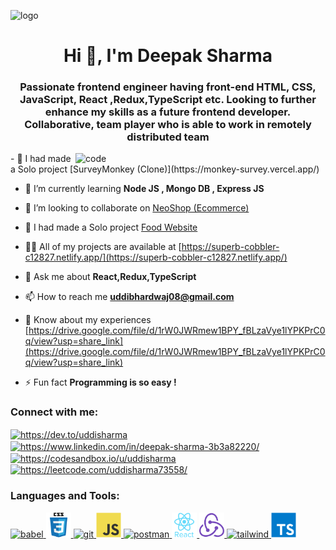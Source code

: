 ![logo](![96919833-f701bb80-14c9-11eb-8eea-1c46ba92b906](https://user-images.githubusercontent.com/112716576/215264774-7df4a924-98c4-4751-85c3-5d5ed9d4ca1b.jpg)
)
<h1 align="center">Hi 👋, I'm Deepak Sharma</h1>
<h3 align="center">Passionate frontend engineer having front-end HTML, CSS, JavaScript, React ,Redux,TypeScript etc. Looking to further enhance my skills as a future frontend developer. Collaborative, team player who is able to work in remotely distributed team</h3>
<img align="right" width="400px" alt="code" src="https://camo.githubusercontent.com/97d0c0c4209208d8ec9573c7e213e05872a9f59b703868647b559b77af601cc6/68747470733a2f2f692e70696e696d672e636f6d2f6f726967696e616c732f65382f66342f35332f65386634353334363961336563393765636433353464663436356437333931332e676966">
- 🔭 I had made a Solo project [SurveyMonkey (Clone)](https://monkey-survey.vercel.app/)

- 🌱 I’m currently learning **Node JS , Mongo DB , Express JS**

- 👯 I’m looking to collaborate on [NeoShop (Ecommerce)](https://neoshop-bay.vercel.app/)

- 🔭 I had made a Solo project [Food Website](https://bassprofrontend.vercel.app/)

- 👨‍💻 All of my projects are available at [https://superb-cobbler-c12827.netlify.app/](https://superb-cobbler-c12827.netlify.app/)

- 💬 Ask me about **React,Redux,TypeScript**

- 📫 How to reach me **uddibhardwaj08@gmail.com**

- 📄 Know about my experiences [https://drive.google.com/file/d/1rW0JWRmew1BPY_fBLzaVye1lYPKPrC0q/view?usp=share_link](https://drive.google.com/file/d/1rW0JWRmew1BPY_fBLzaVye1lYPKPrC0q/view?usp=share_link)

- ⚡ Fun fact **Programming is so easy !**

<h3 align="left">Connect with me:</h3>
<p align="left">
<a href="https://dev.to/https://dev.to/uddisharma" target="blank"><img align="center" src="https://raw.githubusercontent.com/rahuldkjain/github-profile-readme-generator/master/src/images/icons/Social/devto.svg" alt="https://dev.to/uddisharma" height="30" width="40" /></a>
<a href="https://linkedin.com/in/https://www.linkedin.com/in/deepak-sharma-3b3a82220/" target="blank"><img align="center" src="https://raw.githubusercontent.com/rahuldkjain/github-profile-readme-generator/master/src/images/icons/Social/linked-in-alt.svg" alt="https://www.linkedin.com/in/deepak-sharma-3b3a82220/" height="30" width="40" /></a>
<a href="https://codesandbox.com/https://codesandbox.io/u/uddisharma" target="blank"><img align="center" src="https://raw.githubusercontent.com/rahuldkjain/github-profile-readme-generator/master/src/images/icons/Social/codesandbox.svg" alt="https://codesandbox.io/u/uddisharma" height="30" width="40" /></a>
<a href="https://www.leetcode.com/https://leetcode.com/uddisharma73558/" target="blank"><img align="center" src="https://raw.githubusercontent.com/rahuldkjain/github-profile-readme-generator/master/src/images/icons/Social/leet-code.svg" alt="https://leetcode.com/uddisharma73558/" height="30" width="40" /></a>
</p>

<h3 align="left">Languages and Tools:</h3>
<p align="left"> <a href="https://babeljs.io/" target="_blank" rel="noreferrer"> <img src="https://www.vectorlogo.zone/logos/babeljs/babeljs-icon.svg" alt="babel" width="40" height="40"/> </a> <a href="https://www.w3schools.com/css/" target="_blank" rel="noreferrer"> <img src="https://raw.githubusercontent.com/devicons/devicon/master/icons/css3/css3-original-wordmark.svg" alt="css3" width="40" height="40"/> </a> <a href="https://git-scm.com/" target="_blank" rel="noreferrer"> <img src="https://www.vectorlogo.zone/logos/git-scm/git-scm-icon.svg" alt="git" width="40" height="40"/> </a> <a href="https://developer.mozilla.org/en-US/docs/Web/JavaScript" target="_blank" rel="noreferrer"> <img src="https://raw.githubusercontent.com/devicons/devicon/master/icons/javascript/javascript-original.svg" alt="javascript" width="40" height="40"/> </a> <a href="https://postman.com" target="_blank" rel="noreferrer"> <img src="https://www.vectorlogo.zone/logos/getpostman/getpostman-icon.svg" alt="postman" width="40" height="40"/> </a> <a href="https://reactjs.org/" target="_blank" rel="noreferrer"> <img src="https://raw.githubusercontent.com/devicons/devicon/master/icons/react/react-original-wordmark.svg" alt="react" width="40" height="40"/> </a> <a href="https://redux.js.org" target="_blank" rel="noreferrer"> <img src="https://raw.githubusercontent.com/devicons/devicon/master/icons/redux/redux-original.svg" alt="redux" width="40" height="40"/> </a> <a href="https://tailwindcss.com/" target="_blank" rel="noreferrer"> <img src="https://www.vectorlogo.zone/logos/tailwindcss/tailwindcss-icon.svg" alt="tailwind" width="40" height="40"/> </a> <a href="https://www.typescriptlang.org/" target="_blank" rel="noreferrer"> <img src="https://raw.githubusercontent.com/devicons/devicon/master/icons/typescript/typescript-original.svg" alt="typescript" width="40" height="40"/> </a> </p>
